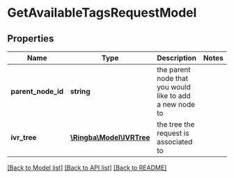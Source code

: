 # GetAvailableTagsRequestModel

## Properties
Name | Type | Description | Notes
------------ | ------------- | ------------- | -------------
**parent_node_id** | **string** | the parent node that you would like to add a new  node to | 
**ivr_tree** | [**\Ringba\Model\IVRTree**](IVRTree.md) | the tree the request is associated to | 

[[Back to Model list]](../README.md#documentation-for-models) [[Back to API list]](../README.md#documentation-for-api-endpoints) [[Back to README]](../README.md)


